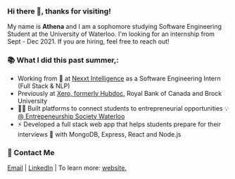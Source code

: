 ### Hi there 👋, thanks for visiting!
My name is **Athena** and I am a sophomore studying Software Engineering Student at the University of Waterloo. 
I'm looking for an internship from Sept - Dec 2021. If you are hiring, feel free to reach out!

### 📚 What I did this past summer,:
- Working from 🏡 at [Nexxt Intelligence](https://www.nexxt.in/) as a Software Engineering Intern (Full Stack & NLP)
- Previously at [Xero, formerly Hubdoc](https://www.hubdoc.com/), Royal Bank of Canada and Brock University 
- 👩‍💻 Built platforms to connect students to entrepreneurial opportunities 💡 [@ Entrepeneurship Society Waterloo](https://entsoc.ca/)
- ⚡ Developed a full stack web app that helps students prepare for their interviews 💼 with MongoDB, Express, React and Node.js

### 📧 Contact Me 
[Email](mailto:athenaparthenos2@gmail.com) | [LinkedIn](https://www.linkedin.com/in/athena-liu) | To learn more: [website.](http://athenalry.github.io/)
<!--
**athenalry/athenalry** is a ✨ _special_ ✨ repository because its `README.md` (this file) appears on your GitHub profile.
- 💭 Curious about NLP and have learned about the basics of Machine Learning on Coursera

Here are some ideas to get you started:

- 🔭 I’m currently working on ...
- 🌱 I’m currently learning ...
- 👯 I’m looking to collaborate on ...
- 🤔 I’m looking for help with ...
- 💬 Ask me about ...
- 📫 How to reach me: ...
- 😄 Pronouns: ...
- ⚡ Fun fact: ...
-->
